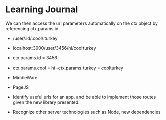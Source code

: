 # Learning Journal

We can then access the url parameters automatically on the ctx object by referencing ctx.params.id

- /user/:id/:cool/:turkey
- localhost:3000/user/3456/hi/coolturkey

- ctx.params.id = 3456
- ctx.params.cool = hi
 -ctx.params.turkey = coolturkey 

 - MiddleWare
 - PageJS
 - Identify useful urls for an app, and be able to implement those routes given the new library presented.
 - Recognize other server technologies such as Node, new dependencies